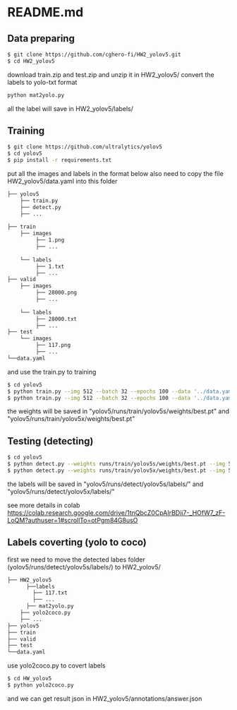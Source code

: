 # README.md

Data preparing
-------------
```bash
$ git clone https://github.com/cghero-fi/HW2_yolov5.git
$ cd HW2_yolov5
```
download train.zip and test.zip and unzip it in HW2_yolov5/
convert the labels to yolo-txt format
```bash
python mat2yolo.py
```
all the label will save in HW2_yolov5/labels/

Training
-------------
```bash
$ git clone https://github.com/ultralytics/yolov5
$ cd yolov5
$ pip install -r requirements.txt
```
put all the images and labels in the format below
also need to copy the file HW2_yolov5/data.yaml into this folder

```bash
├── yolov5
	├── train.py
  	├── detect.py
  	├── ...
	
├── train
  	├── images
		 ├── 1.png
		 ├── ...
		
  	└── labels
		 ├── 1.txt
		 ├── ...
├── valid
  	├── images
		 ├── 28000.png
		 ├── ...
		
  	└── labels
		 ├── 28000.txt
		 ├── ...
├── test
  	└── images
		 ├── 117.png
		 ├── ...
└──data.yaml

```

and use the train.py to training
```bash
$ cd yolov5
$ python train.py --img 512 --batch 32 --epochs 100 --data '../data.yaml' --cfg ./models/yolov5s.yaml --weights '' --name yolov5s --cache
$ python train.py --img 512 --batch 32 --epochs 100 --data '../data.yaml' --cfg ./models/yolov5x.yaml --weights '' --name yolov5x --cache
```
the weights will be saved in "yolov5/runs/train/yolov5s/weights/best.pt" and "yolov5/runs/train/yolov5x/weights/best.pt" 

Testing (detecting)
-------------
```bash
$ cd yolov5
$ python detect.py --weights runs/train/yolov5s/weights/best.pt --img 512 --source ../test/images --save-txt --save-conf --name yolov5s
$ python detect.py --weights runs/train/yolov5x/weights/best.pt --img 512 --source ../test/images --save-txt --save-conf --name yolov5x
```
the labels will be saved in "yolov5/runs/detect/yolov5s/labels/" and "yolov5/runs/detect/yolov5x/labels/" 

see more details in colab 
https://colab.research.google.com/drive/1tnQbcZ0CpAIrBDii7-_HOfW7_zF-LoQM?authuser=1#scrollTo=otPgm84G8usO

Labels coverting (yolo to coco)
-------------
first we need to move the detected labes folder (yolov5/runs/detect/yolov5s/labels/) to HW2_yolov5/

```bash
├── HW2_yolov5
	  ├──labels
	  	├── 117.txt
		├── ...
	  ├── mat2yolo.py
  	├── yolo2coco.py
  	├── ...
├── yolov5
├── train
├── valid
├── test
└──data.yaml

```

use yolo2coco.py to covert labels
```bash
$ cd HW_yolov5
$ python yolo2coco.py
```

and we can get result json in HW2_yolov5/annotations/answer.json

